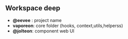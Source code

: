 ## <a name="rules"></a> Workspace deep

- **@eevee** : project name
- **vaporeon**: core folder (hooks, context,utils,helperss)
- **@jolteon**: component web UI
